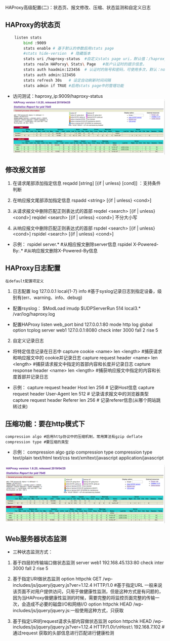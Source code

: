 HAProxy高级配置(二)：状态页、报文修改、压缩、状态监测和自定义日志

##  HAProxy的状态页

```bash
	listen stats
		bind :9009
		stats enable # 基于默认的参数启用stats page
		#stats hide-version  # 隐藏版本
		stats uri /haproxy-status  #自定义stats page uri，默认值：/haproxy?stats
		stats realm HAPorxy\ Stats\ Page   #账户认证时的提示信息，
		stats auth haadmin:123456  # 认证时的账号和密码，可使用多次，默认：no authentication
		stats auth admin:123456
		stats refresh 30s   # 设定自动刷新时间间隔
		stats admin if TRUE #启用stats page中的管理功能
```

- 访问测试：haproxy_ip:9009/haproxy-status
[![](images/HAProxy-status.png)](http://aishad.top/wordpress/wp-content/uploads/2019/06/HAProxy-status.png)

## 修改报文首部

1. 在请求尾部添加指定信息
	reqadd [string] [{if | unless} [cond]] ：支持条件判断

2. 在响应报文尾部添加指定信息
	rspadd <string\> [{if | unless} <cond\>]

3. 从请求报文中删除匹配正则表达式的首部
	reqdel <search\> [{if | unless} <cond\>]
	reqidel <search\> [{if | unless} <cond\>] 不分大小写

4. 从响应报文中删除匹配正则表达式的首部
	rspdel <search\> [{if | unless} <cond\>]
	rspidel <search\> [{if | unless} <cond\>]

- 示例：
	rspidel server.* #从相应报文删除server信息
	rspidel X-Powered-By:.* #从响应报文删除X-Powered-By信息

## HAProxy日志配置
	在default配置项定义

1. 日志配置
	log 127.0.0.1 local{1-7} info #基于syslog记录日志到指定设备，级别有(err、warning、info、debug)

- 配置rsyslog：
	$ModLoad imudp
	$UDPServerRun 514
	local3.* /var/log/haproxy.log

- 配置HAProxy
	listen web_port
	 bind 127.0.0.1:80
	 mode http
	 log global
	 option tcplog
	 server web1 127.0.0.1:8080 check inter 3000 fall 2 rise 5



2. 自定义记录日志

- 将特定信息记录在日志中
	capture cookie <name\> len <length\> #捕获请求和响应报文中的 cookie并记录日志
	capture request header <name\> len <length\> #捕获请求报文中指定的首部内容和长度并记录日志
	capture response header <name\> len <length\> #捕获响应报文中指定的内容和长度首部并记录日志

- 示例：
	capture request header Host len 256 # 记录Host信息
	capture request header User-Agent len 512  # 记录请求报文中的浏览器类型
	capture request header Referer len 256 # 记录referer信息(从哪个网站跳转过来)

## 压缩功能：要在http模式下
	compression algo #启用http协议中的压缩机制，常用算法有gzip deflate
	compression type #要压缩的类型

- 示例：
	compression algo gzip
	compression type compression type text/plain text/html text/css text/xmltext/javascript application/javascript

[![](images/HAProxy-status.png)](http://aishad.top/wordpress/wp-content/uploads/2019/06/HAProxy-status.png)

## Web服务器状态监测
- 三种状态监测方式：

1. 基于四层的传输端口做状态监测
	server web1  192.168.45.133:80   check inter 3000 fall 2 rise 5

2. 基于指定URI做状态监测
	option httpchk GET /wp-includes/js/jquery/jquery.js?ver=1.12.4 HTTP/1.0 #基于指定URL
	一般来说该页面不对用户提供访问，只用于做健康性监测，但是这种方式是有问题的，因为当HAProxy做健康性监测的时候，需要完整的将监控页面完整的传输一次，会造成不必要的磁盘I/O和网络I/O
	option httpchk HEAD /wp-includes/js/jquery/jquery.js:一般使用这种方式，只获取

3. 基于指定URI的request请求头部内容做状态监测
	option httpchk HEAD /wp-includes/js/jquery/jquery.js?ver=1.12.4 HTTP/1.0\r\nHost:\ 192.168.7.102 #通过request 获取的头部信息进行匹配进行健康检测